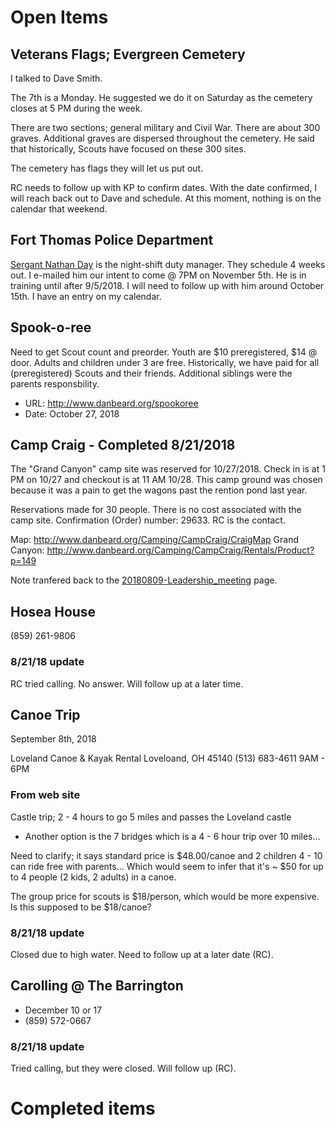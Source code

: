 # Open Items

## Veterans Flags; Evergreen Cemetery
I talked to Dave Smith.

The 7th is a Monday.  He suggested we do it on Saturday as the cemetery closes at 5 PM during the week.

There are two sections; general military and Civil War.  There are about 300 graves.  Additional graves are dispersed throughout the cemetery.  He said that historically, Scouts have focused on these 300 sites.

The cemetery has flags they will let us put out.

RC needs to follow up with KP to confirm dates.  With the date confirmed, I will reach back out to Dave and schedule.  At this moment, nothing is on the calendar that weekend.

## Fort Thomas Police Department
[Sergant Nathan Day](nday@ftthomas.org) is the night-shift duty manager.  They schedule 4 weeks out.  I e-mailed him our intent to come @ 7PM on November 5th.  He is in training until after 9/5/2018.  I will need to follow up with him around October 15th.  I have an entry on my calendar.

## Spook-o-ree
Need to get Scout count and preorder.  Youth are $10 preregistered, $14 @ door.  Adults and children under 3 are free.  Historically, we have paid for all (preregistered) Scouts and their friends.  Additional siblings were the parents responsbility.

* URL: http://www.danbeard.org/spookoree
* Date: October 27, 2018

## Camp Craig - Completed 8/21/2018
The "Grand Canyon" camp site was reserved for 10/27/2018.  Check in is at 1 PM on 10/27 and checkout is at 11 AM 10/28.  This camp ground was chosen because it was a pain to get the wagons past the rention pond last year.

Reservations made for 30 people.  There is no cost associated with the camp site.  Confirmation (Order) number: 29633.  RC is the contact.

Map: http://www.danbeard.org/Camping/CampCraig/CraigMap
Grand Canyon: http://www.danbeard.org/Camping/CampCraig/Rentals/Product?p=149

Note tranfered back to the [20180809-Leadership_meeting](./20180809-Leadership_meeting.md) page.

## Hosea House
(859) 261-9806
### 8/21/18 update
RC tried calling.  No answer.  Will follow up at a later time.

## Canoe Trip
September 8th, 2018

Loveland Canoe & Kayak Rental
Loveloand, OH 45140
(513) 683-4611
9AM - 6PM

### From web site
Castle trip; 2 - 4 hours to go 5 miles and passes the Loveland castle
* Another option is the 7 bridges which is a 4 - 6 hour trip over 10 miles...

Need to clarify; it says standard price is $48.00/canoe and 2 children 4 - 10 can ride free with parents...  Which would seem to infer that it's ~ $50 for up to 4 people (2 kids, 2 adults) in a canoe.

The group price for scouts is $18/person, which would be more expensive.  Is this supposed to be $18/canoe?

### 8/21/18 update
Closed due to high water.  Need to follow up at a later date (RC).

## Carolling @ The Barrington
* December 10 or 17
* (859) 572-0667

### 8/21/18 update
Tried calling, but they were closed.  Will follow up (RC).

# Completed items
